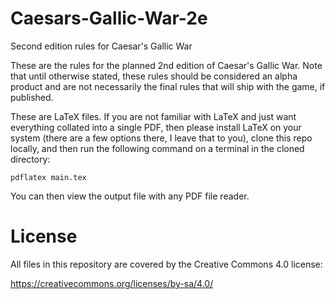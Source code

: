 # Caesars-Gallic-War-2e
Second edition rules for Caesar's Gallic War

These are the rules for the planned 2nd edition of Caesar's Gallic War. Note that until otherwise stated, these rules
should be considered an alpha product and are not necessarily the final rules that will ship with the game, if published.

These are LaTeX files. If you are not familiar with LaTeX and just want everything collated into a single PDF, then
please install LaTeX on your system (there are a few options there, I leave that to you), clone this repo locally, and
then run the following command on a terminal in the cloned directory:

`pdflatex main.tex`

You can then view the output file with any PDF file reader.

# License
All files in this repository are covered by the Creative Commons 4.0 license:

https://creativecommons.org/licenses/by-sa/4.0/
